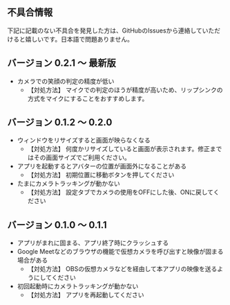 不具合情報
---

下記に記載のない不具合を発見した方は、GitHubのIssuesから連絡していただけると嬉しいです。日本語で問題ありません。

## バージョン 0.2.1 〜 最新版

- カメラでの笑顔の判定の精度が低い
  - 【対処方法】 マイクでの判定のほうが精度が高いため、リップシンクの方式をマイクにすることをおすすめします。

## バージョン 0.1.2 〜 0.2.0

- ウィンドウをリサイズすると画面が映らなくなる
  - 【対処方法】 何度かリサイズしていると画面が表示されます。修正まではその画面サイズでご利用ください。
- アプリを起動するとアバターの位置が画面外になることがある
  - 【対処方法】 初期位置に移動ボタンを押してください
- たまにカメラトラッキングが動かない
  - 【対処方法】 設定タブでカメラの使用をOFFにした後、ONに戻してください

## バージョン 0.1.0 〜 0.1.1

- アプリがまれに固まる、アプリ終了時にクラッシュする
- Google Meetなどのブラウザの機能で仮想カメラを呼び出すと映像が固まる場合がある
  - 【対処方法】 OBSの仮想カメラなどを経由して本アプリの映像を送るようにしてください
- 初回起動時にカメラトラッキングが動かない
  - 【対処方法】 アプリを再起動してください

